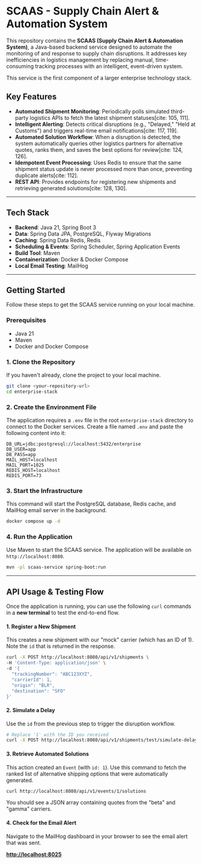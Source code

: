 # SCAAS - Supply Chain Alert & Automation System

This repository contains the **SCAAS (Supply Chain Alert & Automation System)**, a Java-based backend service designed to automate the monitoring of and response to supply chain disruptions. It addresses key inefficiencies in logistics management by replacing manual, time-consuming tracking processes with an intelligent, event-driven system.

This service is the first component of a larger enterprise technology stack.

## Key Features

  * **Automated Shipment Monitoring**: Periodically polls simulated third-party logistics APIs to fetch the latest shipment statuses[cite: 105, 111].
  * **Intelligent Alerting**: Detects critical disruptions (e.g., "Delayed," "Held at Customs") and triggers real-time email notifications[cite: 117, 119].
  * **Automated Solution Workflow**: When a disruption is detected, the system automatically queries other logistics partners for alternative quotes, ranks them, and saves the best options for review[cite: 124, 126].
  * **Idempotent Event Processing**: Uses Redis to ensure that the same shipment status update is never processed more than once, preventing duplicate alerts[cite: 112].
  * **REST API**: Provides endpoints for registering new shipments and retrieving generated solutions[cite: 128, 130].

-----

## Tech Stack

  * **Backend**: Java 21, Spring Boot 3
  * **Data**: Spring Data JPA, PostgreSQL, Flyway Migrations
  * **Caching**: Spring Data Redis, Redis
  * **Scheduling & Events**: Spring Scheduler, Spring Application Events
  * **Build Tool**: Maven
  * **Containerization**: Docker & Docker Compose
  * **Local Email Testing**: MailHog

-----

## Getting Started

Follow these steps to get the SCAAS service running on your local machine.

### Prerequisites

  * Java 21
  * Maven
  * Docker and Docker Compose

### 1\. Clone the Repository

If you haven't already, clone the project to your local machine.

```bash
git clone <your-repository-url>
cd enterprise-stack
```

### 2\. Create the Environment File

The application requires a `.env` file in the root `enterprise-stack` directory to connect to the Docker services. Create a file named `.env` and paste the following content into it:

```
DB_URL=jdbc:postgresql://localhost:5432/enterprise
DB_USER=app
DB_PASS=app
MAIL_HOST=localhost
MAIL_PORT=1025
REDIS_HOST=localhost
REDIS_PORT=73
```

### 3\. Start the Infrastructure

This command will start the PostgreSQL database, Redis cache, and MailHog email server in the background.

```bash
docker compose up -d
```

### 4\. Run the Application

Use Maven to start the SCAAS service. The application will be available on `http://localhost:8080`.

```bash
mvn -pl scaas-service spring-boot:run
```

-----

## API Usage & Testing Flow

Once the application is running, you can use the following `curl` commands in a **new terminal** to test the end-to-end flow.

#### 1\. Register a New Shipment

This creates a new shipment with our "mock" carrier (which has an ID of 1). Note the `id` that is returned in the response.

```bash
curl -X POST http://localhost:8080/api/v1/shipments \
-H 'Content-Type: application/json' \
-d '{
  "trackingNumber": "ABC123XYZ",
  "carrierId": 1,
  "origin": "BLR",
  "destination": "SFO"
}'
```

#### 2\. Simulate a Delay

Use the `id` from the previous step to trigger the disruption workflow.

```bash
# Replace '1' with the ID you received
curl -X POST http://localhost:8080/api/v1/shipments/test/simulate-delay/1
```

#### 3\. Retrieve Automated Solutions

This action created an `Event` (with `id: 1`). Use this command to fetch the ranked list of alternative shipping options that were automatically generated.

```bash
curl http://localhost:8080/api/v1/events/1/solutions
```

You should see a JSON array containing quotes from the "beta" and "gamma" carriers.

#### 4\. Check for the Email Alert

Navigate to the MailHog dashboard in your browser to see the email alert that was sent.

**[http://localhost:8025](https://www.google.com/search?q=http://localhost:8025)**
